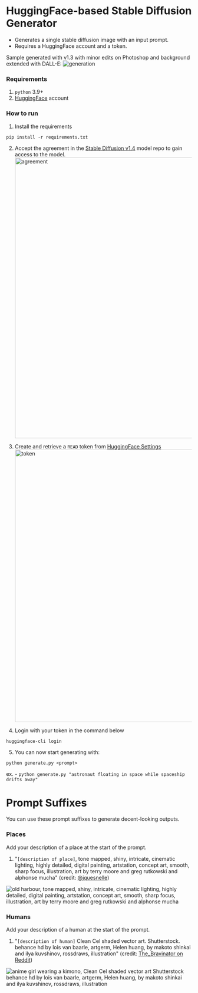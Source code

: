 # HuggingFace-based Stable Diffusion Generator

- Generates a single stable diffusion image with an input prompt.
- Requires a HuggingFace account and a token.

Sample generated with v1.3 with minor edits on Photoshop and background extended with DALL-E:
![generation](https://user-images.githubusercontent.com/35907066/186797212-54ee322c-154e-4bf5-bc49-09f21893da16.png)

### Requirements

1. `python` 3.9+
2. [HuggingFace](https://huggingface.co/) account

### How to run

1. Install the requirements

```
pip install -r requirements.txt
```

2. Accept the agreement in the [Stable Diffusion v1.4](https://huggingface.co/CompVis/stable-diffusion-v1-4) model repo to gain access to the model.
   <img width="761" alt="agreement" src="https://user-images.githubusercontent.com/35907066/186797231-5c907fe4-3c9b-490f-9485-b9c4f71ad0ea.png">

3. Create and retrieve a `READ` token from [HuggingFace Settings](https://huggingface.co/settings/tokens)
   <img width="739" alt="token" src="https://user-images.githubusercontent.com/35907066/186797252-a028f8e6-fbae-41d8-bfb0-8e1553adb305.png">

4. Login with your token in the command below

```
huggingface-cli login
```

5. You can now start generating with:

```
python generate.py <prompt>
```

ex. - `python generate.py "astronaut floating in space while spaceship drifts away"`

# Prompt Suffixes

You can use these prompt suffixes to generate decent-looking outputs.
### Places

Add your description of a place at the start of the prompt.

1. "`[description of place]`, tone mapped, shiny, intricate, cinematic lighting, highly detailed, digital painting, artstation, concept art, smooth, sharp focus, illustration, art by terry moore and greg rutkowski and alphonse mucha" (credit: [@jquesnelle](https://github.com/jquesnelle))

![old harbour, tone mapped, shiny, intricate, cinematic lighting, highly detailed, digital painting, artstation, concept art, smooth, sharp focus, illustration, art by terry moore and greg rutkowski and alphonse mucha](https://user-images.githubusercontent.com/35907066/186828185-dd0d3a00-b787-4bf3-8222-eeb94baa53c4.png)

### Humans

Add your description of a human at the start of the prompt.

1. "`[description of human]` Clean Cel shaded vector art. Shutterstock. behance hd by lois van baarle, artgerm, Helen huang, by makoto shinkai and ilya kuvshinov, rossdraws, illustration" (credit: [The_Bravinator on Reddit](https://www.reddit.com/user/The_Bravinator/))

![anime girl wearing a kimono, Clean Cel shaded vector art  Shutterstock  behance hd by lois van baarle, artgerm, Helen huang, by makoto shinkai and ilya kuvshinov, rossdraws, illustration](https://user-images.githubusercontent.com/35907066/186828179-d267f0d5-0078-4d01-9c99-dec351bb2fa5.png)